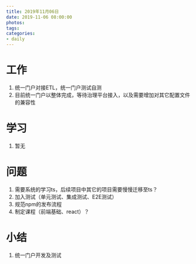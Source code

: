 ```yaml
---
title: 2019年11月06日
date: 2019-11-06 08:00:00
photos:
tags: 
categories:
- daily
---
```


# 工作

1. 统一门户对接ETL，统一门户测试自测
2. 目前统一门户以整体完成，等待治理平台接入，以及需要增加对其它配置文件的兼容性

# 学习

1. 暂无

# 问题

1. 需要系统的学习ts，后续项目中其它的项目需要慢慢迁移至ts？
2. 加入测试（单元测试、集成测试、E2E测试）
3. 规范npm的发布流程
4. 制定课程（前端基础、react）？

# 小结

1. 统一门户开发及测试